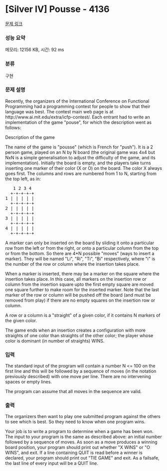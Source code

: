 # [Silver IV] Pousse - 4136 

[문제 링크](https://www.acmicpc.net/problem/4136) 

### 성능 요약

메모리: 12156 KB, 시간: 92 ms

### 분류

구현

### 문제 설명

<p>Recently, the organizers of the International Conference on Functional Programming had a programming contest for people to show that their language was best. The contest main web page is at http://www.ai.mit.edu/extra/icfp-contest/. Each entrant had to write an implementation of the game "pouse", for which the description went as follows:</p>

<p>Description of the game</p>

<p>The name of the game is "pousse" (which is French for "push"). It is a 2 person game, played on an N by N board (the original game was 4x4 but NxN is a simple generalisation to adjust the difficulty of the game, and its implementation). Initially the board is empty, and the players take turns inserting one marker of their color (X or O) on the board. The color X always goes first. The columns and rows are numbered from 1 to N, starting from the top left, as in:</p>

<pre>   1 2 3 4
  +-+-+-+-+
1 | | | | |
  +-+-+-+-+
2 | | | | |
  +-+-+-+-+
3 | | | | |
  +-+-+-+-+
4 | | | | |
  +-+-+-+-+
</pre>

<p>A marker can only be inserted on the board by sliding it onto a particular row from the left or from the right, or onto a particular column from the top or from the bottom. So there are 4*N possible "moves" (ways to insert a marker). They will be named "Li", "Ri", "Ti", "Bi" respectively, where "i" is the number of the row or column where the insertion takes place.</p>

<p>When a marker is inserted, there may be a marker on the square where the insertion takes place. In this case, all markers on the insertion row or column from the insertion square upto the first empty square are moved one square further to make room for the inserted marker. Note that the last marker of the row or column will be pushed off the board (and must be removed from play) if there are no empty squares on the insertion row or column.</p>

<p>A row or a column is a "straight" of a given color, if it contains N markers of the given color. </p>

<p>The game ends when an insertion creates a configuration with more straights of one color than straights of the other color; the player whose color is dominant (in number of straights) WINS.</p>

### 입력 

 <p>The standard input of the program will contain a number N <= 100 on the first line and this will be followed by a sequence of moves (in the notation previously described) with one move per line. There are no intervening spaces or empty lines.</p>

<p>The program can assume that all moves in the sequence are valid.</p>

### 출력 

 <p>The organizers then want to play one submitted program against the others to see which is best. So they need to know when one program wins.</p>

<p>Your job is to write a program to determine when a game has been won. The input to your program is the same as described above: an initial number followed by a sequence of moves. As soon as a move produces a winning board position, your program should print out whether "X WINS" or "O WINS", and exit. If a line containing QUIT is read before a winner is declared, your program should print out "TIE GAME" and exit. As a failsafe, the last line of every input will be a QUIT line.</p>

